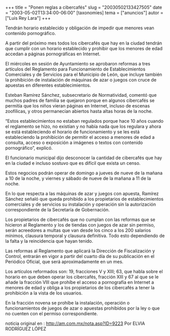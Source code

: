 +++
title = "Ponen reglas a cibercafés"
slug = "20030502133427505"
date = "2003-05-02T13:34:00-06:00"
[taxonomies]
tema = ["anuncios"]
autor = ["Luis Rey Lara"]
+++

Tendrán horario establecido y obligación de impedir que menores vean
contenido pornográfico.

A partir del próximo mes todos los cibercafés que hay en la ciudad
tendrán que cumplir con un horario establecido y prohibir que los
menores de edad accedan a páginas pornográficas en Internet.

<!-- more -->
El miércoles en sesión de Ayuntamiento se aprobaron reformas a tres
artículos del Reglamento para Funcionamiento de Establecimientos
Comerciales y de Servicios para el Municipio de León, que incluye
también la prohibición de instalación de máquinas de azar o juegos con
cruce de apuestas en diferentes establecimientos.

Esteban Ramírez Sánchez, subsecretario de Normatividad, comentó que
muchos padres de familia se quejaron porque en algunos cibercafés se
permitía que los niños vieran páginas en Internet, incluso de escenas
zoofílicas, y otros permanecían abiertos hasta altas horas de la noche.

“Estos establecimientos no estaban regulados porque hace 10 años cuando
el reglamento se hizo, no existían y no había nada que los regulara y
ahora se está estableciendo el horario de funcionamiento y se les está
estableciendo la prohibición de permitir el acceso a menores de edad a
consulta, acceso o exposición a imágenes o textos con contenido
pornográfico”, explicó.

El funcionario municipal dijo desconocer la cantidad de cibercafés que
hay en la ciudad e incluso sostuvo que es difícil que exista un censo.

Estos negocios podrán operar de domingo a jueves de nueve de la mañana a
10 de la noche, y viernes y sábado de nueve de la mañana a 11 de la
noche.

En lo que respecta a las máquinas de azar y juegos con apuesta, Ramírez
Sánchez señaló que queda prohibido a los propietarios de
establecimientos comerciales y de servicios su instalación y operación
sin la autorización correspondiente de la Secretaría de Gobernación.

Los propietarios de cibercafés que no cumplan con las reformas que se
hicieron al Reglamento y los de tiendas con juegos de azar sin permiso,
serán acreedores a multas que van desde los cinco a los 200 salarios
mínimos, clausura temporal y clausura definitiva. Todo esto dependiendo
de la falta y la reincidencia que hayan tenido.

Las reformas al Reglamento que aplicará la Dirección de Fiscalización y
Control, entrarán en vigor a partir del cuarto día de su publicación en
el Periódico Oficial, que será aproximadamente en un mes.

Los artículos reformados son: 19, fracciones V y XIII; 63, que habla
sobre el horario en que deben operar los cibercafés, fracción XIII y 67
al que se le añade la fracción VIII que prohíbe el acceso a pornografía
en Internet a menores de edad y obliga a los propietarios de los
cibercafés a tener la prohibición a la vista de los usuarios.

En la fracción novena se prohíbe la instalación, operación o
funcionamientos de juegos de azar o apuestas prohibidos por la ley o que
no cuenten con el permiso correspondiente.

noticia original en : http://am.com.mx/nota.asp?ID=9223 Por ELVIA
RODRÍGUEZ LÓPEZ

